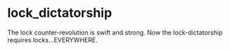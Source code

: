 # lock_dictatorship
The lock counter-revolution is swift and strong. Now the lock-dictatorship requires locks...EVERYWHERE.
